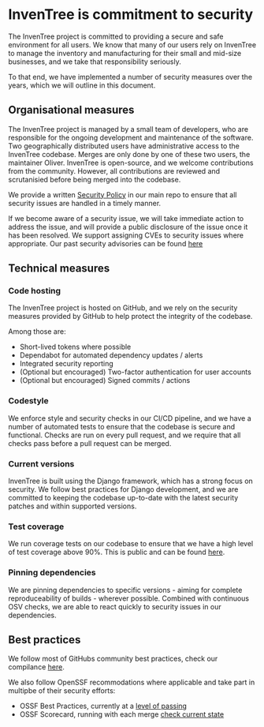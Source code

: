 # InvenTree is commitment to security

The InvenTree project is committed to providing a secure and safe environment for all users. We know that many of our users rely on InvenTree to manage the inventory and manufacturing for their small and mid-size businesses, and we take that responsibility seriously.

To that end, we have implemented a number of security measures over the years, which we will outline in this document.

## Organisational measures

The InvenTree project is managed by a small team of developers, who are responsible for the ongoing development and maintenance of the software. Two geographically distributed users have administrative access to the InvenTree codebase. Merges are only done by one of these two users, the maintainer Oliver.
InvenTree is open-source, and we welcome contributions from the community. However, all contributions are reviewed and scrutanisied before being merged into the codebase.

We provide a written [Security Policy](https://github.com/inventree/InvenTree/blob/master/SECURITY.md) in our main repo to ensure that all security issues are handled in a timely manner.

If we become aware of a security issue, we will take immediate action to address the issue, and will provide a public disclosure of the issue once it has been resolved. We support assigning CVEs to security issues where appropriate.  Our past security advisories can be found [here](https://github.com/inventree/InvenTree/security/advisories)

## Technical measures

### Code hosting

The InvenTree project is hosted on GitHub, and we rely on the security measures provided by GitHub to help protect the integrity of the codebase.

Among those are:

- Short-lived tokens where possible
- Dependabot for automated dependency updates / alerts
- Integrated security reporting
- (Optional but encouraged) Two-factor authentication for user accounts
- (Optional but encouraged) Signed commits / actions

### Codestyle

We enforce style and security checks in our CI/CD pipeline, and we have a number of automated tests to ensure that the codebase is secure and functional.
Checks are run on every pull request, and we require that all checks pass before a pull request can be merged.

### Current versions

InvenTree is built using the Django framework, which has a strong focus on security. We follow best practices for Django development, and we are committed to keeping the codebase up-to-date with the latest security patches and within supported versions.

### Test coverage

We run coverage tests on our codebase to ensure that we have a high level of test coverage above 90%. This is public and can be found [here](https://coveralls.io/github/inventree/InvenTree).

### Pinning dependencies

We are pinning dependencies to specific versions - aiming for complete reproduceability of builds - wherever possible. Combined with continuous OSV checks, we are able to react quickly to security issues in our dependencies.

## Best practices

We follow most of GitHubs community best practices, check our compilance [here](https://github.com/inventree/InvenTree/community).

We also follow OpenSSF recommodations where applicable and take part in multipbe of their security efforts:

- OSSF Best Practices, currently at a [level of passing](https://www.bestpractices.dev/de/projects/7179)
- OSSF Scorecard, running with each merge [check current state](https://securityscorecards.dev/viewer/?uri=github.com/inventree/InvenTree)

